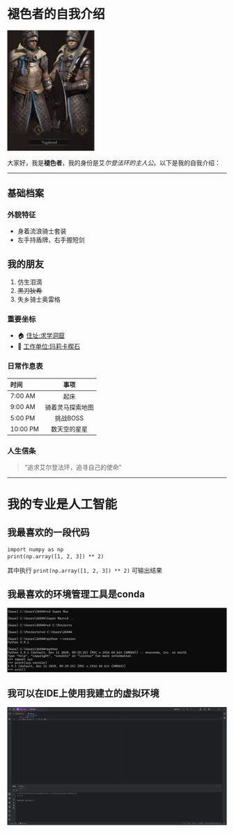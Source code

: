 # 褪色者的自我介绍

<img src=https://github.com/4Maxx56/xyn/blob/main/image/%E5%BE%AE%E4%BF%A1%E5%9B%BE%E7%89%87_20250320123631.png width="200" alt="褪色者形象">


大家好，我是**褪色者**，我的身份是艾*尔登法环的主人公*。以下是我的自我介绍：

---

## 基础档案

### 外貌特征

* 身着流浪骑士套装
* 左手持盾牌，右手握短剑

## 我的朋友

1. 仿生泪滴
2. ~~黑刀狄希~~
3. 失乡骑士奥雷格

### 重要坐标

* 🏠 [住址:求学洞窟](https://www.gamersky.com/handbook/202202/1461277.shtml)
* 🏢 [工作单位:玛莉卡楔石](https://gl.ali213.net/html/2021-11/729401.html)

### 日常作息表
| 时间       |    事项    |
|:---------|:--------:|
| 7:00 AM  |    起床    |
| 9:00 AM  | 骑着灵马探索地图 |
| 5:00 PM  |  挑战BOSS  |
| 10:00 PM |  数天空的星星  |

### 人生信条

 >“追求艾尔登法环，追寻自己的使命”

---

# 我的专业是人工智能

## 我最喜欢的一段代码
    import numpy as np
    print(np.array([1, 2, 3]) ** 2)
其中执行
    `print(np.array([1, 2, 3]) ** 2)`
可输出结果

## 我最喜欢的环境管理工具是conda

<img src="https://github.com/4Maxx56/xyn/blob/main/image/image/%E5%BE%AE%E4%BF%A1%E5%9B%BE%E7%89%87_20250320112410.png" width="800" alt="截图一">

## 我可以在IDE上使用我建立的虚拟环境

<img src="https://github.com/4Maxx56/xyn/blob/main/image/image/%E5%BE%AE%E4%BF%A1%E5%9B%BE%E7%89%87_20250320112434.png" width="800" alt="截图二">
